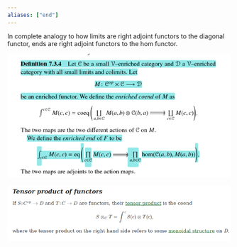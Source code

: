 ```yaml
---
aliases: ["end"]
---
```


In complete analogy to how limits are right adjoint functors to the diagonal functor, ends are right adjoint functors to the hom functor.

![](attachments/Pasted%20image%2020210511005841.png)

![](attachments/Pasted%20image%2020210511010116.png)